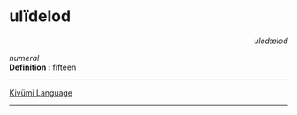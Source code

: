 
# ulïdelod

<div align="right"><i>ulɞdælod</i></div>

*numeral*  
**Definition :** fifteen  

---

[Kivümi Language](../README.md)

---
